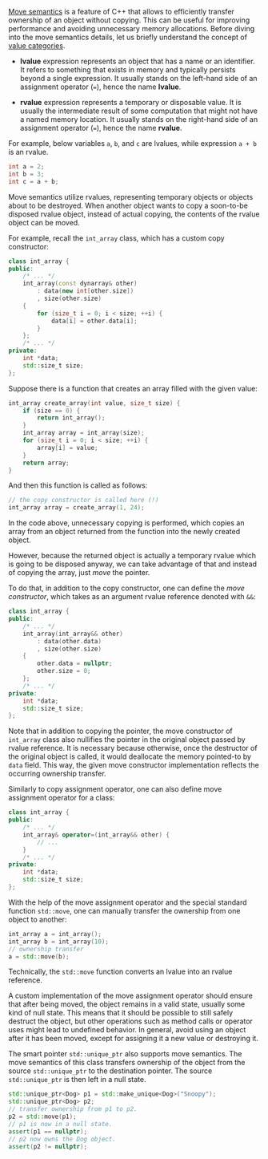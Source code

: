 [Move semantics](https://en.cppreference.com/w/cpp/language/move_constructor) 
is a feature of C++ that allows to efficiently 
transfer ownership of an object without copying. 
This can be useful for improving performance 
and avoiding unnecessary memory allocations. 
Before diving into the move semantics details, let us briefly understand the concept of 
[value categories](https://en.cppreference.com/w/cpp/language/value_category).

* __lvalue__ expression represents an object that has a name or an identifier. 
  It refers to something that exists in memory and typically persists beyond a single expression. 
  It usually stands on the left-hand side of an assignment operator (`=`), hence the name __lvalue__.

* __rvalue__ expression represents a temporary or disposable value. 
  It is usually the intermediate result of some computation that might not have a named memory location.
  It usually stands on the right-hand side of an assignment operator (`=`), hence the name __rvalue__.

For example, below variables `a`, `b`, and `c` are lvalues, 
while expression `a + b` is an rvalue.

```c++
int a = 2;
int b = 3;
int c = a + b;
```

Move semantics utilize rvalues,
representing temporary objects or objects about to be destroyed.
When another object wants to copy a soon-to-be disposed rvalue object,
instead of actual copying, the contents of the rvalue object can be moved.

For example, recall the `int_array` class, which has a custom copy constructor:

```c++
class int_array {
public:
    /* ... */
    int_array(const dynarray& other) 
        : data(new int[other.size])
        , size(other.size) 
    {
        for (size_t i = 0; i < size; ++i) {
            data[i] = other.data[i];
        }
    };
    /* ... */
private:
    int *data;
    std::size_t size;
};
```

Suppose there is a function that creates an array filled with the given value:

```c++
int_array create_array(int value, size_t size) {
    if (size == 0) {
        return int_array();
    }
    int_array array = int_array(size);
    for (size_t i = 0; i < size; ++i) {
        array[i] = value;
    }
    return array;
}
```

And then this function is called as follows:

```c++
// the copy constructor is called here (!)
int_array array = create_array(1, 24);
```

In the code above, unnecessary copying is performed,
which copies an array from an object returned from the function 
into the newly created object.

However, because the returned object is actually a temporary rvalue
which is going to be disposed anyway, 
we can take advantage of that and instead of copying the array, 
just _move_ the pointer.

To do that, in addition to the copy constructor, 
one can define the _move constructor_, 
which takes as an argument rvalue reference denoted with `&&`:

```c++
class int_array {
public:
    /* ... */
    int_array(int_array&& other) 
        : data(other.data)
        , size(other.size) 
    {
        other.data = nullptr;
        other.size = 0;
    };
    /* ... */
private:
    int *data;
    std::size_t size;
};
```

Note that in addition to copying the pointer,
the move constructor of `int_array` class also nullifies 
the pointer in the original object passed by rvalue reference. 
It is necessary because otherwise, once the destructor 
of the original object is called, it would deallocate the memory
pointed-to by `data` field.
This way, the given move constructor implementation reflects 
the occurring ownership transfer.

Similarly to copy assignment operator, 
one can also define move assignment operator for a class:

```c++
class int_array {
public:
    /* ... */
    int_array& operator=(int_array&& other) {
        // ...
    }
    /* ... */
private:
    int *data;
    std::size_t size;
};
```

With the help of the move assignment operator and 
the special standard function `std::move`, 
one can manually transfer the ownership from one object to another:

```c++
int_array a = int_array();
int_array b = int_array(10);
// ownership transfer
a = std::move(b);
```

<div class="hint">

Technically, the `std::move` function converts an lvalue into an rvalue reference.

</div>

A custom implementation of the move assignment operator
should ensure that after being moved, 
the object remains in a valid state, 
usually some kind of null state.
This means that it should be possible to still safely destruct the object, 
but other operations such as method calls or operator 
uses might lead to undefined behavior.
In general, avoid using an object after it has been moved, 
except for assigning it a new value or destroying it.

The smart pointer `std::unique_ptr` also supports move semantics.
The move semantics of this class transfers ownership of the object
from the source `std::unique_ptr` to the destination pointer.
The source `std::unique_ptr` is then left in a null state.

```c++
std::unique_ptr<Dog> p1 = std::make_unique<Dog>("Snoopy");
std::unique_ptr<Dog> p2;
// transfer ownership from p1 to p2.
p2 = std::move(p1);
// p1 is now in a null state.
assert(p1 == nullptr);
// p2 now owns the Dog object.
assert(p2 != nullptr);
```

[//]: # (TODO)

[//]: # (Implement functions `transfer_ownership` and `swap_ownership` using `std::move&#40;&#41;` function, )
[//]: # (so that the code in main function compiles and runs successfully.)